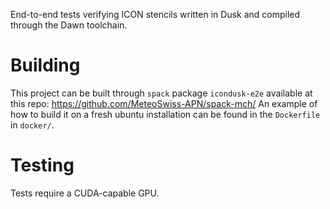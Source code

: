 End-to-end tests verifying ICON stencils written in Dusk and compiled through the Dawn toolchain.

# Building

This project can be built through `spack` package `icondusk-e2e` available at this repo: https://github.com/MeteoSwiss-APN/spack-mch/
An example of how to build it on a fresh ubuntu installation can be found in the `Dockerfile` in `docker/`.

# Testing

Tests require a CUDA-capable GPU.
